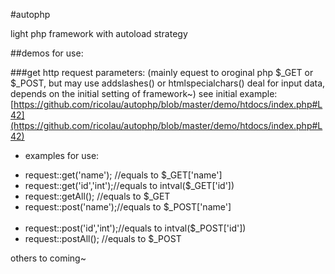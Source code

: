 #autophp


light php framework with autoload strategy



##demos for use:

###get http request parameters: 
(mainly equest to oroginal php $_GET or $_POST, but may use addslashes() or  htmlspecialchars() deal for input data, depends on the initial setting of framework~)
see initial example: [https://github.com/ricolau/autophp/blob/master/demo/htdocs/index.php#L42](https://github.com/ricolau/autophp/blob/master/demo/htdocs/index.php#L42)

* examples for use:<br />
 - request::get('name'); //equals to $_GET['name']<br />
 - request::get('id','int');//equals to intval($_GET['id'])<br />
 - request::getAll();   //equals to $_GET<br />
 - request::post('name');//equals to $_POST['name']<br /><br />
 - request::post('id','int');//equals to intval($_POST['id'])<br />
 - request::postAll();   //equals to $_POST


others to coming~
